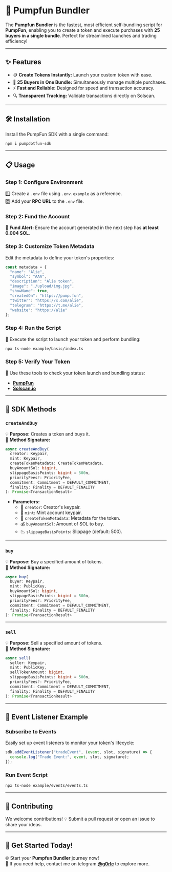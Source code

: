

# 🚀 **Pumpfun Bundler**  

The **Pumpfun Bundler** is the fastest, most efficient self-bundling script for **PumpFun**, enabling you to create a token and execute purchases with **25 buyers in a single bundle**. Perfect for streamlined launches and trading efficiency!  

---

## ✨ **Features**  

- 🪙 **Create Tokens Instantly:** Launch your custom token with ease.  
- 🤝 **25 Buyers in One Bundle:** Simultaneously manage multiple purchases.  
- ⚡ **Fast and Reliable:** Designed for speed and transaction accuracy.  
- 🔍 **Transparent Tracking:** Validate transactions directly on Solscan.  

---

## 🛠 **Installation**  

Install the PumpFun SDK with a single command:  

```bash
npm i pumpdotfun-sdk
```  

---

## 📋 **Usage**  

### **Step 1: Configure Environment**  
1️⃣ Create a `.env` file using `.env.example` as a reference.  
2️⃣ Add your **RPC URL** to the `.env` file.  

### **Step 2: Fund the Account**  
💸 **Fund Alert:** Ensure the account generated in the next step has **at least 0.004 SOL**.  

### **Step 3: Customize Token Metadata**  
Edit the metadata to define your token's properties:  

```typescript
const metadata = {
  "name": "Alie",
  "symbol": "AAA",
  "description": "Alie token",
  "image": "./upload/img.jpg",
  "showName": true,
  "createdOn": "https://pump.fun",
  "twitter": "https://x.com/alie",
  "telegram": "https://t.me/alie",
  "website": "https://alie"
};
```

### **Step 4: Run the Script**  
🚀 Execute the script to launch your token and perform bundling:  

```bash
npx ts-node example/basic/index.ts
```

### **Step 5: Verify Your Token**  
🔗 Use these tools to check your token launch and bundling status:  
- [**PumpFun**](https://pump.fun/tokenaddress)  
- [**Solscan.io**](https://solscan.io)  

---

## 🔧 **SDK Methods**  

### **`createAndBuy`**  
💡 **Purpose:** Creates a token and buys it.  
📜 **Method Signature:**  

```typescript
async createAndBuy(
  creator: Keypair,
  mint: Keypair,
  createTokenMetadata: CreateTokenMetadata,
  buyAmountSol: bigint,
  slippageBasisPoints: bigint = 500n,
  priorityFees?: PriorityFee,
  commitment: Commitment = DEFAULT_COMMITMENT,
  finality: Finality = DEFAULT_FINALITY
): Promise<TransactionResult>
```

- **Parameters:**  
  - 🔑 `creator`: Creator's keypair.  
  - 🔑 `mint`: Mint account keypair.  
  - 📝 `createTokenMetadata`: Metadata for the token.  
  - 💰 `buyAmountSol`: Amount of SOL to buy.  
  - 📉 `slippageBasisPoints`: Slippage (default: 500).  

---

### **`buy`**  
💡 **Purpose:** Buy a specified amount of tokens.  
📜 **Method Signature:**  

```typescript
async buy(
  buyer: Keypair,
  mint: PublicKey,
  buyAmountSol: bigint,
  slippageBasisPoints: bigint = 500n,
  priorityFees?: PriorityFee,
  commitment: Commitment = DEFAULT_COMMITMENT,
  finality: Finality = DEFAULT_FINALITY
): Promise<TransactionResult>
```

---

### **`sell`**  
💡 **Purpose:** Sell a specified amount of tokens.  
📜 **Method Signature:**  

```typescript
async sell(
  seller: Keypair,
  mint: PublicKey,
  sellTokenAmount: bigint,
  slippageBasisPoints: bigint = 500n,
  priorityFees?: PriorityFee,
  commitment: Commitment = DEFAULT_COMMITMENT,
  finality: Finality = DEFAULT_FINALITY
): Promise<TransactionResult>
```

---

## 📡 **Event Listener Example**  

### **Subscribe to Events**  

Easily set up event listeners to monitor your token's lifecycle:  

```typescript
sdk.addEventListener("tradeEvent", (event, slot, signature) => {
  console.log("Trade Event:", event, slot, signature);
});
```

### **Run Event Script**  

```bash
npx ts-node example/events/events.ts
```

---

## 🤝 **Contributing**  

We welcome contributions! 💡 Submit a pull request or open an issue to share your ideas.  

---

## 🌟 **Get Started Today!**  

🌐 Start your **Pumpfun Bundler** journey now!  
🔗 If you need help, contact me on telegram **[@g0rlc](https://t.me/g0drlc)** to explore more.  
